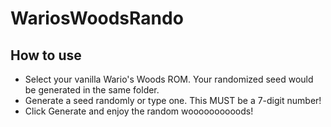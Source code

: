 # WariosWoodsRando


## How to use

- Select your vanilla Wario's Woods ROM. Your randomized seed would be generated in the same folder.
- Generate a seed randomly or type one. This MUST be a 7-digit number!
- Click Generate and enjoy the random woooooooooods!

